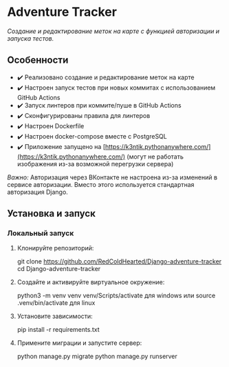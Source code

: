 # Adventure Tracker

*Создание и редактирование меток на карте с функцией авторизации и запуска тестов.*

## Особенности

- ✔️ Реализовано создание и редактирование меток на карте
- ✔️ Настроен запуск тестов при новых коммитах с использованием GitHub Actions
- ✔️ Запуск линтеров при коммите/пуше в GitHub Actions
- ✔️ Сконфигурированы правила для линтеров
- ✔️ Настроен Dockerfile
- ✔️ Настроен docker-compose вместе с PostgreSQL
- ✔️ Приложение запущено на [https://k3ntik.pythonanywhere.com/](https://k3ntik.pythonanywhere.com/) (могут не работать изображения из-за возможной перегрузки сервера)

*Важно:* Авторизация через ВКонтакте не настроена из-за изменений в сервисе авторизации. Вместо этого используется стандартная авторизация Django.

## Установка и запуск

### Локальный запуск

1. Клонируйте репозиторий:

    git clone https://github.com/RedColdHearted/Django-adventure-tracker
    cd Django-adventure-tracker
    

2. Создайте и активируйте виртуальное окружение:

    
    python3 -m venv venv
    venv/Scripts/activate для windows
    или source .venv/bin/activate для linux


4. Установите зависимости:

    
    pip install -r requirements.txt
    

5. Примените миграции и запустите сервер:
    

    python manage.py migrate
    python manage.py runserver
